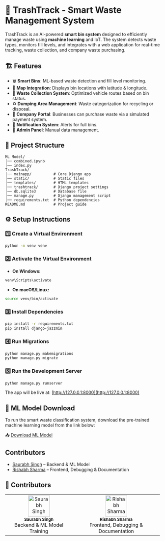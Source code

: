 # 🚀 TrashTrack - Smart Waste Management System

TrashTrack is an AI-powered **smart bin system** designed to efficiently manage waste using **machine learning** and IoT. The system detects waste types, monitors fill levels, and integrates with a web application for real-time tracking, waste collection, and company waste purchasing.

## 🏗 Features
- 🗑 **Smart Bins**: ML-based waste detection and fill level monitoring.
- 📍 **Map Integration**: Displays bin locations with latitude & longitude.
- 🚛 **Waste Collection System**: Optimized vehicle routes based on bin status.
- ♻ **Dumping Area Management**: Waste categorization for recycling or disposal.
- 🏢 **Company Portal**: Businesses can purchase waste via a simulated payment system.
- 🔔 **Notification System**: Alerts for full bins.
- 🔧 **Admin Panel**: Manual data management.

## 📂 Project Structure
```
ML Model/
│── combined.ipynb
│── index.py
TrashTrack/
│── mainapp/          # Core Django app
│── static/           # Static files
│── templates/        # HTML templates
│── trashtrack/       # Django project settings
│── db.sqlite3        # Database file
│── manage.py         # Django management script
│── requirements.txt  # Python dependencies
README.md             # Project guide
```

## ⚙️ Setup Instructions

### 1️⃣ Create a Virtual Environment
```bash
python -m venv venv
```

### 2️⃣ Activate the Virtual Environment

- **On Windows:**
```bash
venv\Scripts\activate
```

- **On macOS/Linux:**
```bash
source venv/bin/activate
```

### 3️⃣ Install Dependencies
```bash
pip install -r requirements.txt
pip install django-jazzmin
```

### 4️⃣ Run Migrations
```bash
python manage.py makemigrations
python manage.py migrate
```

### 5️⃣ Run the Development Server
```bash
python manage.py runserver
```

The app will be live at: [http://127.0.0.1:8000](http://127.0.0.1:8000)

## 🧠 ML Model Download

To run the smart waste classification system, download the pre-trained machine learning model from the link below:

📥 [Download ML Model](https://drive.google.com/file/d/14vusReS36Gr3K_pz9EXxIToher9N0tB3/view?usp=drive_link)

## Contributors
- [Saurabh Singh](https://github.com/Saurabh-Singh02) – Backend & ML Model
- [Rishabh Sharma](https://github.com/StudentRishabhSharma) – Frontend, Debugging & Documentation

## 👥 Contributors

<table>
  <tr>
    <td align="center">
      <a href="https://github.com/Saurabh-Singh02">
        <img src="https://github.com/Saurabh-Singh02.png" width="70px;" alt="Saurabh Singh"/>
        <br /><sub><b>Saurabh Singh</b></sub>
      </a>
      <br />Backend & ML Model Training
    </td>
    <td align="center">
      <a href="https://github.com/StudentRishabhSharma">
        <img src="https://github.com/StudentRishabhSharma.png" width="70px;" alt="Rishabh Sharma"/>
        <br /><sub><b>Rishabh Sharma</b></sub>
      </a>
      <br />Frontend, Debugging & Documentation
    </td>
  </tr>
</table>









